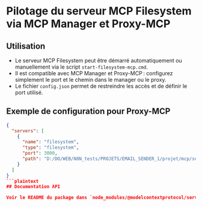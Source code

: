 # Pilotage du serveur MCP Filesystem via MCP Manager et Proxy-MCP

## Utilisation

- Le serveur MCP Filesystem peut être démarré automatiquement ou manuellement via le script `start-filesystem-mcp.cmd`.
- Il est compatible avec MCP Manager et Proxy-MCP : configurez simplement le port et le chemin dans le manager ou le proxy.
- Le fichier `config.json` permet de restreindre les accès et de définir le port utilisé.

## Exemple de configuration pour Proxy-MCP

```json
{
  "servers": [
    {
      "name": "filesystem",
      "type": "filesystem",
      "port": 3000,
      "path": "D:/DO/WEB/N8N_tests/PROJETS/EMAIL_SENDER_1/projet/mcp/servers/filesystem"
    }
  ]
}
```plaintext
## Documentation API

Voir le README du package dans `node_modules/@modelcontextprotocol/server-filesystem/README.md`.
